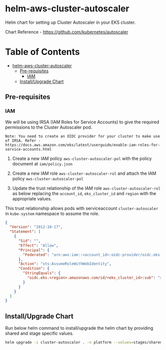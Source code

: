 # helm-aws-cluster-autoscaler

Helm chart for setting up Cluster Autoscaler in your EKS cluster.

Chart Reference - https://github.com/kubernetes/autoscaler

Table of Contents
=================

   * [helm-aws-cluster-autoscaler](#helm-aws-cluster-autoscaler)
      * [Pre-requisites](#pre-requisites)
         * [IAM](#iam)
      * [Install/Upgrade Chart](#installupgrade-chart)

## Pre-requisites

### IAM

We will be using IRSA (IAM Roles for Service Accounts) to give the required permissions to the Cluster Autoscaler pod.

`Note: You need to create an OIDC provider for your cluster to make use of IRSA. Refer - https://docs.aws.amazon.com/eks/latest/userguide/enable-iam-roles-for-service-accounts.html`

1. Create a new IAM policy `aws-cluster-autoscaler-pol` with the policy document at `iam/policy.json`

2. Create a new IAM role `aws-cluster-autoscaler-rol` and attach the IAM policy `aws-cluster-autoscaler-pol`

3. Update the trust relationship of the IAM role `aws-cluster-autoscaler-rol` as below replacing the `account_id`, `eks_cluster_id` and `region` with the appropriate values.

This trust relationship allows pods with serviceaccount `cluster-autoscaler` in `kube-system` namespace to assume the role.

```json
{
  "Version": "2012-10-17",
  "Statement": [
    {
      "Sid": "",
      "Effect": "Allow",
      "Principal": {
        "Federated": "arn:aws:iam::<account_id>:oidc-provider/oidc.eks.us-east-1.amazonaws.com/id/<eks_cluster_id>"
      },
      "Action": "sts:AssumeRoleWithWebIdentity",
      "Condition": {
        "StringEquals": {
          "oidc.eks.<region>.amazonaws.com/id/<eks_cluster_id>:sub": "system:serviceaccount:kube-system:cluster-autoscaler"
        }
      }
    }
  ]
}
```

## Install/Upgrade Chart

Run below helm command to install/upgrade the helm chart by providing shared and stage specific values.

```bash
helm upgrade -i cluster-autoscaler . -n platform --values=stages/shared-values.yaml --values=stages/prod/prod-values.yaml
```
